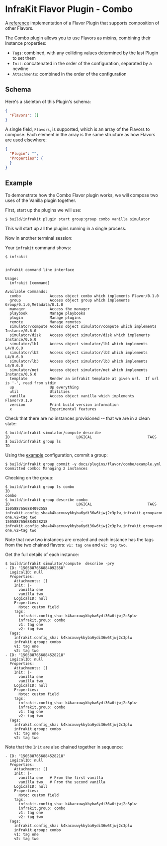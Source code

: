 InfraKit Flavor Plugin - Combo
==============================

A [reference](/README.md#reference-implementations) implementation of a Flavor Plugin that supports composition
of other Flavors.

The Combo plugin allows you to use Flavors as mixins, combining their Instance properties:
  * `Tags`: combined, with any colliding values determined by the last Plugin to set them
  * `Init`: concatenated in the order of the configuration, separated by a newline
  * `Attachments`: combined in the order of the configuration

## Schema

Here's a skeleton of this Plugin's schema:
```json
{
  "Flavors": []
}
```

A single field, `Flavors`, is supported, which is an array of the Flavors to compose.  Each element in the array is the
same structure as how Flavors are used elsewhere:

```json
{
  "Plugin": "",
  "Properties": {
  }
}
```


## Example

To demonstrate how the Combo Flavor plugin works, we will compose two uses of the Vanilla plugin together.

First, start up the plugins we will use:

```shell
$ build/infrakit plugin start group:group combo vanilla simulator
```
This will start up all the plugins running in a single process.

Now in another terminal session:

Your `infrakit` command shows:

```shell
$ infrakit


infrakit command line interface

Usage:
  infrakit [command]

Available Commands:
  combo             Access object combo which implements Flavor/0.1.0
  group             Access object group which implements Group/0.1.0,Metadata/0.1.0
  manager           Access the manager
  playbook          Manage playbooks
  plugin            Manage plugins
  remote            Manage remotes
  simulator/compute Access object simulator/compute which implements Instance/0.6.0
  simulator/disk    Access object simulator/disk which implements Instance/0.6.0
  simulator/lb1     Access object simulator/lb1 which implements L4/0.6.0
  simulator/lb2     Access object simulator/lb2 which implements L4/0.6.0
  simulator/lb3     Access object simulator/lb3 which implements L4/0.6.0
  simulator/net     Access object simulator/net which implements Instance/0.6.0
  template          Render an infrakit template at given url.  If url is '-', read from stdin
  up                Up everything
  util              Utilities
  vanilla           Access object vanilla which implements Flavor/0.1.0
  version           Print build version information
  x                 Experimental features
```

Check that there are no instances provisioned -- that we are in a clean state:

```shell
$ build/infrakit simulator/compute describe
ID                            	LOGICAL                       	TAGS
$ build/infrakit group ls
ID
```

Using the [example](example.yml) configuration, commit a group:
```shell
$ build/infrakit group commit -y docs/plugins/flavor/combo/example.yml
Committed combo: Managing 2 instances
```

Checking on the group:

```shell
$ build/infrakit group ls combo
ID
combo
$ build/infrakit group describe combo
ID                            	LOGICAL                       	TAGS
1505887656884092558           	  -                           	infrakit.config_sha=k4kacxuwykbyba6ydi36w6tjwj2c3plw,infrakit.group=combo,v1=tag one,v2=tag two
1505887656884528218           	  -                           	infrakit.config_sha=k4kacxuwykbyba6ydi36w6tjwj2c3plw,infrakit.group=combo,v1=tag one,v2=tag two
```

Note that now two instances are created and each instance has the tags from
the two chained flavors: `v1: tag one` and `v2: tag two`.

Get the full details of each instance:

```shell
$ build/infrakit simulator/compute  describe -pry
- ID: "1505887656884092558"
  LogicalID: null
  Properties:
    Attachments: []
    Init: |-
      vanilla one
      vanilla two
    LogicalID: null
    Properties:
      Note: custom field
    Tags:
      infrakit.config_sha: k4kacxuwykbyba6ydi36w6tjwj2c3plw
      infrakit.group: combo
      v1: tag one
      v2: tag two
  Tags:
    infrakit.config_sha: k4kacxuwykbyba6ydi36w6tjwj2c3plw
    infrakit.group: combo
    v1: tag one
    v2: tag two
- ID: "1505887656884528218"
  LogicalID: null
  Properties:
    Attachments: []
    Init: |-
      vanilla one
      vanilla two
    LogicalID: null
    Properties:
      Note: custom field
    Tags:
      infrakit.config_sha: k4kacxuwykbyba6ydi36w6tjwj2c3plw
      infrakit.group: combo
      v1: tag one
      v2: tag two
  Tags:
    infrakit.config_sha: k4kacxuwykbyba6ydi36w6tjwj2c3plw
    infrakit.group: combo
    v1: tag one
    v2: tag two
```

Note that the `Init` are also chained together in sequence:

```
- ID: "1505887656884528218"
  LogicalID: null
  Properties:
    Attachments: []
    Init: |-
      vanilla one   # From the first vanilla
      vanilla two   # From the second vanilla
    LogicalID: null
    Properties:
      Note: custom field
    Tags:
      infrakit.config_sha: k4kacxuwykbyba6ydi36w6tjwj2c3plw
      infrakit.group: combo
      v1: tag one
      v2: tag two
  Tags:
    infrakit.config_sha: k4kacxuwykbyba6ydi36w6tjwj2c3plw
    infrakit.group: combo
    v1: tag one
    v2: tag two
```
